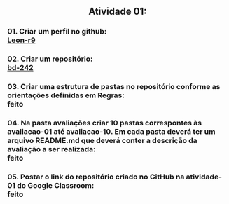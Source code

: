 <h2 align="center">Atividade 01:
  
<h3>01. Criar um perfil no github:<br>
<a href = "https://github.com/Leon-r9">Leon-r9</a>

<h3>02. Criar um repositório:<br>
<a href = "https://github.com/Leon-r9/bd-242/tree/main">bd-242</a>

<h3>03. Criar uma estrutura de pastas no repositório conforme as orientações definidas em Regras:<br>
feito

<h3>04. Na pasta avaliações criar 10 pastas correspontes às avaliacao-01 até avaliacao-10. Em cada pasta deverá ter um arquivo README.md que deverá conter a descrição da avaliação a ser realizada:<br>
feito

<h3>05. Postar o link do repositório criado no GitHub na atividade-01 do Google Classroom:<br>
feito
